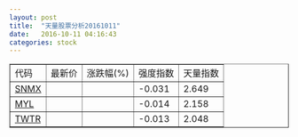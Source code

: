 ```yaml
---
layout: post
title:  "天量股票分析20161011"
date:   2016-10-11 04:16:43
categories: stock
---
```

<script type="text/javascript">
var stockList = []
stockList.push('gb_snmx');
stockList.push('gb_myl');
stockList.push('gb_twtr');
</script>

<table border="1">
 <tr>
  <td>代码</td>
  <td>最新价</td>
  <td>涨跌幅(%)</td>
 <td>强度指数</td>
 <td>天量指数</td>
</tr>
  <tr id="snmx"><td><a href="http://stock.finance.sina.com.cn/usstock/quotes/SNMX.html" target="_blank">SNMX</a></td><td></td><td></td><td>-0.031</td><td>2.649</td></tr>
  <tr id="myl"><td><a href="http://stock.finance.sina.com.cn/usstock/quotes/MYL.html" target="_blank">MYL</a></td><td></td><td></td><td>-0.014</td><td>2.158</td></tr>
  <tr id="twtr"><td><a href="http://stock.finance.sina.com.cn/usstock/quotes/TWTR.html" target="_blank">TWTR</a></td><td></td><td></td><td>-0.013</td><td>2.048</td></tr>
</table>
